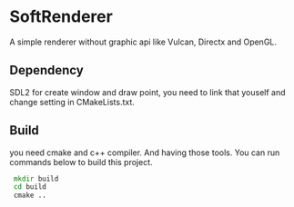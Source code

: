 # SoftRenderer
 A simple renderer without graphic api like Vulcan, Directx and OpenGL. 
## Dependency
SDL2 for create window and draw point, you need to link that youself and change setting in CMakeLists.txt.

## Build
you need cmake and c++ compiler. And having those tools. You can run commands below to build this project.

``` cmd
 mkdir build
 cd build
 cmake ..
```

